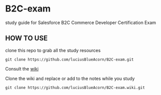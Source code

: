 # B2C-exam
study guide for Salesforce B2C Commerce Developer Certification Exam

## HOW TO USE

clone this repo to grab all the study resources

`git clone https://github.com/luciusBlueAcorn/B2C-exam.git`

Consult the [wiki](https://github.com/luciusBlueAcorn/B2C-exam/wiki)

Clone the wiki and replace or add to the notes while you study

`git clone https://github.com/luciusBlueAcorn/B2C-exam.wiki.git`
